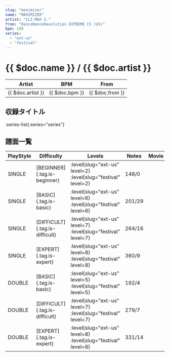 ```yaml
---
slug: "maximizer"
name: "MAXIMIZER"
artist: "CLI-MAX S."
from: "DanceDanceRevolution EXTREME CS (US)"
bpm: 190
series:
  - "ext-us"
  - "festival"
---
```


# {{ $doc.name }} / {{ $doc.artist }}

|Artist|BPM|From|
|------|---|----|
|{{ $doc.artist }}|{{ $doc.bpm }}|{{ $doc.from }}|

## 収録タイトル

:series-list{:series="series"}

## 譜面一覧

|PlayStyle|Difficulty|Levels|Notes|Movie|
|---------|----------|------|-----|-----|
|SINGLE|[BEGINNER]{.tag.is-beginner}|:level{slug="ext-us" level=2} :level{slug="festival" level=2}|148/0||
|SINGLE|[BASIC]{.tag.is-basic}|:level{slug="ext-us" level=6} :level{slug="festival" level=6}|201/29||
|SINGLE|[DIFFICULT]{.tag.is-difficult}|:level{slug="ext-us" level=7} :level{slug="festival" level=7}|264/16||
|SINGLE|[EXPERT]{.tag.is-expert}|:level{slug="ext-us" level=8} :level{slug="festival" level=8}|360/9||
|DOUBLE|[BASIC]{.tag.is-basic}|:level{slug="ext-us" level=5} :level{slug="festival" level=5}|192/4||
|DOUBLE|[DIFFICULT]{.tag.is-difficult}|:level{slug="ext-us" level=7} :level{slug="festival" level=7}|279/7||
|DOUBLE|[EXPERT]{.tag.is-expert}|:level{slug="ext-us" level=8} :level{slug="festival" level=8}|331/14||

